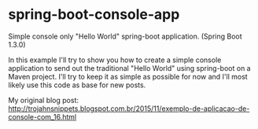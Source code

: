 # spring-boot-console-app
Simple console only "Hello World" spring-boot application. (Spring Boot 1.3.0)

In this example I'll try to show you how to create a simple console application to send out the traditional "Hello World" using spring-boot on a Maven project. I'll try to keep it as simple as possible for now and I'll most likely use this code as base for new posts.

My original blog post:
http://trojahnsnippets.blogspot.com.br/2015/11/exemplo-de-aplicacao-de-console-com_16.html

